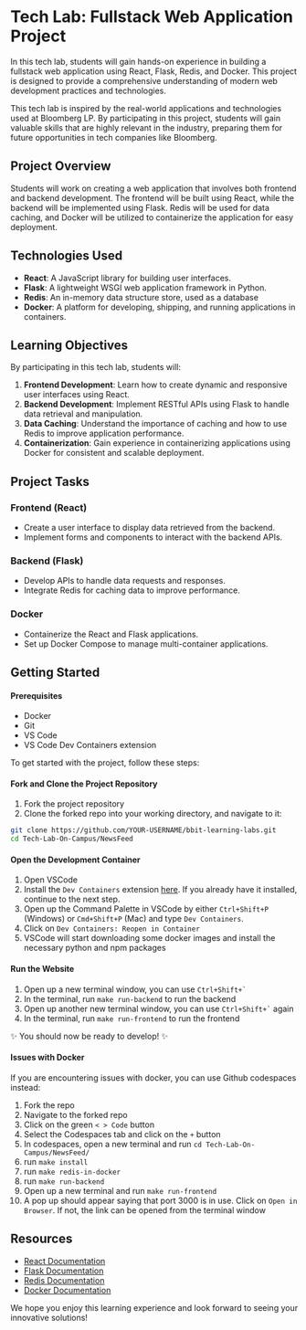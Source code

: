 # Tech Lab: Fullstack Web Application Project

In this tech lab, students will gain hands-on experience in building a fullstack web application using React, Flask, Redis, and Docker. This project is designed to provide a comprehensive understanding of modern web development practices and technologies.

This tech lab is inspired by the real-world applications and technologies used at Bloomberg LP. By participating in this project, students will gain valuable skills that are highly relevant in the industry, preparing them for future opportunities in tech companies like Bloomberg.

## Project Overview

Students will work on creating a web application that involves both frontend and backend development. The frontend will be built using React, while the backend will be implemented using Flask. Redis will be used for data caching, and Docker will be utilized to containerize the application for easy deployment.

## Technologies Used

- **React**: A JavaScript library for building user interfaces.
- **Flask**: A lightweight WSGI web application framework in Python.
- **Redis**: An in-memory data structure store, used as a database
- **Docker**: A platform for developing, shipping, and running applications in containers.

## Learning Objectives

By participating in this tech lab, students will:

1. **Frontend Development**: Learn how to create dynamic and responsive user interfaces using React.
2. **Backend Development**: Implement RESTful APIs using Flask to handle data retrieval and manipulation.
3. **Data Caching**: Understand the importance of caching and how to use Redis to improve application performance.
4. **Containerization**: Gain experience in containerizing applications using Docker for consistent and scalable deployment.

## Project Tasks

### Frontend (React)

- Create a user interface to display data retrieved from the backend.
- Implement forms and components to interact with the backend APIs.

### Backend (Flask)

- Develop APIs to handle data requests and responses.
- Integrate Redis for caching data to improve performance.

### Docker

- Containerize the React and Flask applications.
- Set up Docker Compose to manage multi-container applications.

## Getting Started

#### Prerequisites

- Docker
- Git
- VS Code
- VS Code Dev Containers extension

To get started with the project, follow these steps:

#### Fork and Clone the Project Repository

1. Fork the project repository
2. Clone the forked repo into your working directory, and navigate to it:
``` sh
git clone https://github.com/YOUR-USERNAME/bbit-learning-labs.git
cd Tech-Lab-On-Campus/NewsFeed
```

#### Open the Development Container

1. Open VSCode
2. Install the `Dev Containers` extension [here](https://marketplace.visualstudio.com/items?itemName=ms-vscode-remote.remote-containers). If you already have it installed, continue to the next step.
3. Open up the Command Palette in VSCode by either `Ctrl+Shift+P` (Windows) or `Cmd+Shift+P` (Mac) and type `Dev Containers`.
4. Click on `Dev Containers: Reopen in Container`
5. VSCode will start downloading some docker images and install the necessary python and npm packages

#### Run the Website

1. Open up a new terminal window, you can use `` Ctrl+Shift+` ``
2. In the terminal, run `make run-backend` to run the backend
3. Open up another new terminal window, you can use `` Ctrl+Shift+` `` again
4. In the terminal, run `make run-frontend` to run the frontend

✨ You should now be ready to develop! ✨

#### Issues with Docker 
If you are encountering issues with docker, you can use Github codespaces instead:

1. Fork the repo 
2. Navigate to the forked repo 
3. Click on the green `< > Code` button 
4. Select the Codespaces tab and click on the `+` button 
5. In codespaces, open a new terminal and run `cd Tech-Lab-On-Campus/NewsFeed/`
6. run `make install`
7. run `make redis-in-docker`
8. run `make run-backend`
9. Open up a new terminal and run `make run-frontend` 
10. A pop up should appear saying that port 3000 is in use. Click on `Open in Browser`. If not, the link can be opened from the terminal window 


## Resources

- [React Documentation](https://reactjs.org/docs/getting-started.html)
- [Flask Documentation](https://flask.palletsprojects.com/en/2.0.x/)
- [Redis Documentation](https://redis.io/documentation)
- [Docker Documentation](https://docs.docker.com/)

We hope you enjoy this learning experience and look forward to seeing your innovative solutions!
